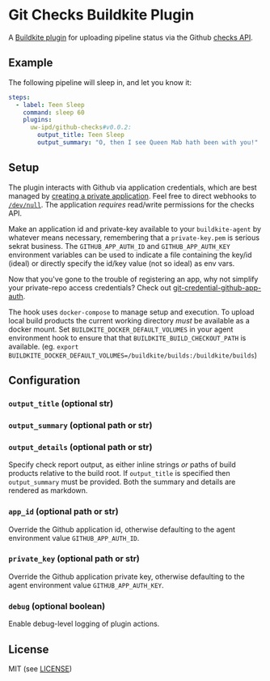 # Git Checks Buildkite Plugin 

A [Buildkite plugin](https://buildkite.com/docs/agent/v3/plugins) for uploading pipeline status via the Github [checks API](https://developer.github.com/v3/checks/).


## Example

The following pipeline will sleep in, and let you know it:

```yml
steps:
  - label: Teen Sleep
    command: sleep 60
    plugins:
      uw-ipd/github-checks#v0.0.2:
        output_title: Teen Sleep
        output_summary: "O, then I see Queen Mab hath been with you!"
```

## Setup

The plugin interacts with Github via application credentials, which are best
managed by [creating a private application](https://developer.github.com/apps/building-github-apps/creating-a-github-app/).
Feel free to direct webhooks to [`/dev/null`](https://devnull-as-a-service.com/dev/null).
The application *requires* read/write permissions for the checks API.

Make an application id and private-key available to your `buildkite-agent` by
whatever means necessary, remembering that a `private-key.pem` is serious
sekrat business. The `GITHUB_APP_AUTH_ID` and `GITHUB_APP_AUTH_KEY` environment
variables can be used to indicate a file containing the key/id (ideal) or
directly specify the id/key value (not so ideal) as env vars.

Now that you've gone to the trouble of registering an app, why not simplify
your private-repo access credentials? Check out
[git-credential-github-app-auth](https://github.com/uw-ipd/git-credential-github-app-auth).

The hook uses `docker-compose` to manage setup and execution. To upload local
build products the current working directory _must_ be available as a docker
mount. Set `BUILDKITE_DOCKER_DEFAULT_VOLUMES` in your agent environment hook
to ensure that that `BUILDKITE_BUILD_CHECKOUT_PATH` is available. (eg. `export
BUILDKITE_DOCKER_DEFAULT_VOLUMES=/buildkite/builds:/buildkite/builds`)

## Configuration

### `output_title` (optional str)
### `output_summary` (optional path or str)
### `output_details` (optional path or str)

Specify check report output, as either inline strings *or* paths of build
products relative to the build root. If `output_title` is specified then
`output_summary` must be provided. Both the summary and details are rendered as
markdown.

### `app_id` (optional path or str)

Override the Github application id, otherwise defaulting to the agent
environment value `GITHUB_APP_AUTH_ID`.

### `private_key` (optional path or str)

Override the Github application private key, otherwise defaulting to the agent
environment value `GITHUB_APP_AUTH_KEY`.

### `debug` (optional boolean)

Enable debug-level logging of plugin actions.

## License

MIT (see [LICENSE](LICENSE))

